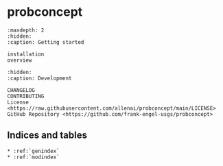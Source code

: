 # **probconcept**

```{toctree}
:maxdepth: 2
:hidden:
:caption: Getting started

installation
overview
```

```{toctree}
:hidden:
:caption: Development

CHANGELOG
CONTRIBUTING
License <https://raw.githubusercontent.com/allenai/probconcept/main/LICENSE>
GitHub Repository <https://github.com/frank-engel-usgs/probconcept>
```

## Indices and tables

```{eval-rst}
* :ref:`genindex`
* :ref:`modindex`
```
